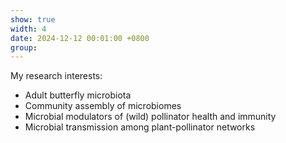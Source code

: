 ```yaml
---
show: true
width: 4
date: 2024-12-12 00:01:00 +0800
group:
---
```

<div>
  <div class="card-body">
    <p class="card-text">
      My research interests:
       <ul>
  <li>Adult butterfly microbiota</li>
  <li>Community assembly of microbiomes</li>
  <li>Microbial modulators of (wild) pollinator health and immunity</li>
    <li>Microbial transmission among plant-pollinator networks</li>
</ul> 
    </p>
  </div>
</div>
